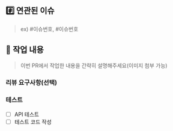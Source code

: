 ## #️⃣ 연관된 이슈
> ex) #이슈번호, #이슈번호

## 📝 작업 내용
> 이번 PR에서 작업한 내용을 간략히 설명해주세요(이미지 첨부 가능)

### 리뷰 요구사항(선택)

### 테스트
- [ ] API 테스트
- [ ] 테스트 코드 작성
